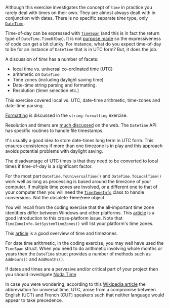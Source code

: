 Although this exercise investigates the concept of `time` in practice you rarely deal with times on their own. They are almost always dealt with in conjunction with dates. There is no specific separate _time_ type, only [`DateTime`][date-time].

Time-of-day can be expressed with [`TimeSpan`][time-span] (and this is in fact the return type of `DateTime.TimeOfDay`). It is not [purpose made][skeet-time-of-day] so the expressiveness of code can get a bit clunky. For instance, what do you expect time-of-day to be for an instance of `DateTime` that is in UTC form? But, it does the job.

A discussion of _time_ has a number of facets:

- local time vs. universal co-ordinated time (UTC)
- arithmetic on `DateTime`
- Time zones (including daylight saving time)
- Date-time string parsing and formatting.
- Resolution (timer selection etc.)

This exercise covered local vs. UTC, date-time arithmetic, time-zones and date-time parsing.

[Formatting][date-string-formatting] is discussed in the `string-formatting` exercise.

Resolution and timers are [much discussed][so-timers] on the web. The `DateTime` API has specific routines to handle file timestamps.

It's usually a good idea to store date-times long term in UTC form. This ensures consistency if more than one timezone is in play and this approach avoids potential problems with daylight saving.

The disadvantage of UTC times is that they need to be converted to local times if time-of-day is a significant factor.

For the most part `DateTime.ToUniversalTime()` and `DateTime.ToLocalTime()` work well as long as processing is based around the timezone of your computer. If multiple time zones are involved, or a different one to that of your computer then you will need the [`TimeZoneInfo`][time-zone-info] class to handle conversions. Not the obsolete ~~TimeZone~~ object.

You will recall from the coding exercise that the all-important time zone identifiers differ between Windows and other platforms. This [article][cross-platform-time-zones] is a good introduction to this cross-platform issue. Note that `TimeZoneInfo.GetSystemTimeZones()` will list your platform's time zones.

This [article][time-overview] is a good overview of time and timezones.

For date time arithmetic, in the coding exercise, you may well have used the `TimeSpan` struct. When you need to do arithmetic involving whole months or years then the `DateTime` struct provides a number of methods such as `AddHours()` and `AddMonths()`.

If dates and times are a pervasive and/or critical part of your project then you should investigate [Noda Time][noda-time]

In case you were wondering, according to this [Wikipedia article][wiki-utc] the abbreviation for universal time, UTC, arose from a compromise between English (UCT) and French (CUT) speakers such that neither language would appear to take precedence.

[so-timers]: https://stackoverflow.com/questions/10317088/why-there-are-5-versions-of-timer-classes-in-net
[cross-platform-time-zones]: https://devblogs.microsoft.com/dotnet/cross-platform-time-zones-with-net-core/
[skeet-time-of-day]: https://stackoverflow.com/a/2037375/96167
[time-overview]: https://docs.microsoft.com/en-us/dotnet/standard/datetime/
[date-time]: https://docs.microsoft.com/en-us/dotnet/api/system.datetime?view=netcore-3.1
[noda-time]: https://nodatime.org/
[date-string-formatting]: https://docs.microsoft.com/en-us/dotnet/standard/base-types/standard-date-and-time-format-strings
[time-span]: https://docs.microsoft.com/en-us/dotnet/api/system.timespan?view=netcore-2.0
[time-zone-info]: https://docs.microsoft.com/en-us/dotnet/api/system.timezoneinfo?view=netcore-2.0
[wiki-utc]: https://en.wikipedia.org/wiki/Coordinated_Universal_Time
